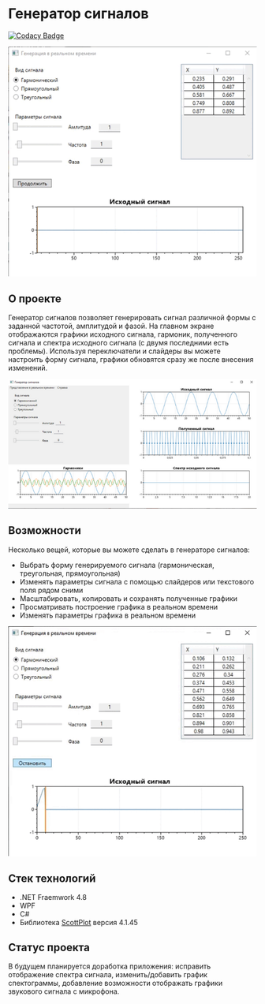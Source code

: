 # Генератор сигналов
[![Codacy Badge](https://app.codacy.com/project/badge/Grade/561dd59e468546138fe62c7d0be50caf)](https://www.codacy.com/gh/Anarielle/SignalGenerator/dashboard?utm_source=github.com&amp;utm_medium=referral&amp;utm_content=Anarielle/SignalGenerator&amp;utm_campaign=Badge_Grade)

![Alt text](./Resources/SG_realtime.gif) 

## О проекте 
Генератор сигналов позволяет генерировать сигнал различной формы с заданной частотой, амплитудой и фазой.
На главном экране отображаются графики исходного сигнала, гармоник, полученного сигнала и спектра исходного сигнала (с двумя последними есть проблемы). 
Используя переключатели и слайдеры вы можете настроить форму сигнала, графики обновятся сразу же после внесения изменений.

![Alt text](./Resources/SG_harmonic.png) 

## Возможности
Несколько вещей, которые вы можете сделать в генераторе сигналов:
-  Выбрать форму генерируемого сигнала (гармоническая, треугольная, прямоугольная)
-  Изменять параметры сигнала с помощью слайдеров или текстового поля рядом сними
-  Масштабировать, копировать и сохранять полученные графики
-  Просматривать построение графика в реальном времени
-  Изменять параметры графика в реальном времени

![Alt text](./Resources/SG_functional.gif) 

## Стек технологий
-  .NET Fraemwork 4.8 
-  WPF
-  C#
-  Библиотека [ScottPlot](https://scottplot.net/ "Перейти на сайт ScottPlot") версия 4.1.45

## Статус проекта
В будущем планируется доработка приложения: исправить отображение спектра сигнала, изменить/добавить график спектограммы, добавление возможности отображать графики звукового сигнала с микрофона.
